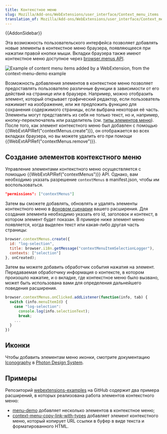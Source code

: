 ```yaml
---
title: Контекстное меню
slug: Mozilla/Add-ons/WebExtensions/user_interface/Context_menu_items
translation_of: Mozilla/Add-ons/WebExtensions/user_interface/Context_menu_items
---
```

{{AddonSidebar}}

Эта возможность пользовательского интерфейса позволяет добавлять новые элементы в контекстное меню браузера, появляющееся при нажатии правой кнопки мыши. Вкладки браузера также имеют контекстное меню доступное через [browser.menus API](/en-US/Add-ons/WebExtensions/API/menus).

![Example of content menu items added by a WebExtension, from the context-menu-demo example](https://mdn.mozillademos.org/files/15756/context_menu_example.png)

Возможность добавления элементов в контекстное меню позволяет предоставлять пользователю различные функции в зависимости от его действий на странице или в браузере. Например, можно отобразить элемент, который открывает графический редактор, если пользователь нажимает на изображение, или же предложить функцию для сохранения содержимого страницы, если выбрана некоторая её часть. Элементы могут представлять из себя не только текст, но и, например, кнопку-переключатель или разделитель (см. [типы элементов меню](/ru/docs/Mozilla/Add-ons/WebExtensions/API/menus/ItemType)). После того, как элемент контекстного меню был добавлен с помощью {{WebExtAPIRef("contextMenus.create")}}, он отображается во всех вкладках браузера, но вы можете удалить его при помощи {{WebExtAPIRef("contextMenus.remove")}}.

## Создание элементов контекстного меню

Управление элементами контекстного меню осуществляется с помощью {{WebExtAPIRef("contextMenus")}} API. Однако, вам необходимо указать разрешение `contextMenus` в manifest.json, чтобы им воспользоваться.

```json
"permissions": ["contextMenus"]
```

Затем вы сможете добавлять, обновлять и удалять элементы контекстного меню в [фоновом сценарии](/ru/docs/Mozilla/Add-ons/WebExtensions/manifest.json/background) вашего расширения. Для создания элемента необходимо указать его id, заголовок и контекст, в котором элемент будет показан. В примере ниже элемент меню появляется, когда выделен текст или какая-либо другая часть страницы:

```js
browser.contextMenus.create({
  id: "log-selection",
  title: browser.i18n.getMessage("contextMenuItemSelectionLogger"),
  contexts: ["selection"]
}, onCreated);
```

Затем вы можете добавить обработчик события нажатия на элемент. Передаваемая обработчику информация о контексте, в котором произошло нажатие, и о вкладке, где контекстное меню было вызвано, может быть использована вами для определения дальнейшего поведения расширения.

```js
browser.contextMenus.onClicked.addListener(function(info, tab) {
  switch (info.menuItemId) {
    case "log-selection":
      console.log(info.selectionText);
      break;
    ...
  }
})
```

## Иконки

Чтобы добавить элементам меню иконки, смотрите документацию [Iconography](https://design.firefox.com/photon/visuals/iconography.html) в [Photon Design System](https://design.firefox.com/photon/index.html).

## Примеры

Репозиторий [webextensions-examples](https://github.com/mdn/webextensions-examples) на GitHub содержит два примера расширений, в которых реализована работа элементов контекстного меню:

- [menu-demo](https://github.com/mdn/webextensions-examples/tree/master/menu-demo) добавляет несколько элементов в контекстное меню;
- [context-menu-copy-link-with-types](https://github.com/mdn/webextensions-examples/tree/master/context-menu-copy-link-with-types) добавляет элемент контекстного меню, который копирует URL ссылки в буфер в виде текста и форматированного HTML.
